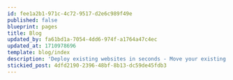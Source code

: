 ```yaml
---
id: fee1a2b1-971c-4c72-9517-d2e6c989f49e
published: false
blueprint: pages
title: Blog
updated_by: fa61bd1a-7054-4dd6-974f-a1764a47c4ec
updated_at: 1710978696
template: blog/index
description: 'Deploy existing websites in seconds - Move your existing websites onto Webslice and experience serverless hosting that is faster, more reliable and cheaper than before.'
stickied_post: 4dfd2190-2396-48bf-8b13-dc59de45fdb3
---
```

